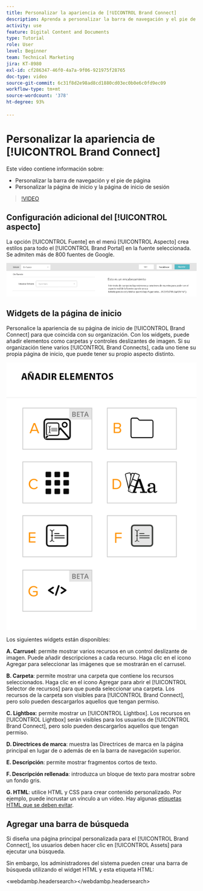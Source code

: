```yaml
---
title: Personalizar la apariencia de [!UICONTROL Brand Connect]
description: Aprenda a personalizar la barra de navegación y el pie de página, así como la página de inicio y la página de inicio de sesión en [!UICONTROL Brand Connect] para [!UICONTROL Workfront DAM].
activity: use
feature: Digital Content and Documents
type: Tutorial
role: User
level: Beginner
team: Technical Marketing
jira: KT-8980
exl-id: cf286347-46f0-4a7a-9f06-921975f28765
doc-type: video
source-git-commit: 6c31f8d2e98ad8cd1880cd03ec0b0e6c0fd9ec09
workflow-type: tm+mt
source-wordcount: '378'
ht-degree: 93%

---
```


# Personalizar la apariencia de [!UICONTROL Brand Connect]

Este vídeo contiene información sobre:

* Personalizar la barra de navegación y el pie de página
* Personalizar la página de inicio y la página de inicio de sesión

>[!VIDEO](https://video.tv.adobe.com/v/335242/?quality=12&learn=on)

## Configuración adicional del [!UICONTROL aspecto]

La opción [!UICONTROL Fuente] en el menú [!UICONTROL Aspecto] crea estilos para todo el [!UICONTROL Brand Portal] en la fuente seleccionada. Se admiten más de 800 fuentes de Google.

![La opción [!UICONTROL Fuente] en el estilo de menú [!UICONTROL Aspecto] para [!UICONTROL Brand Portal]](assets/02-brand-connect-appearance-font.png)

## Widgets de la página de inicio

Personalice la apariencia de su página de inicio de [!UICONTROL Brand Connect] para que coincida con su organización. Con los widgets, puede añadir elementos como carpetas y controles deslizantes de imagen. Si su organización tiene varios [!UICONTROL Brand Connects], cada uno tiene su propia página de inicio, que puede tener su propio aspecto distinto.

![Captura de pantalla de los widgets disponibles para su página de inicio de [!UICONTROL Brand Connect] ](assets/03-brand-connect-home-page-widgets.png)

Los siguientes widgets están disponibles:

**A. Carrusel**: permite mostrar varios recursos en un control deslizante de imagen. Puede añadir descripciones a cada recurso. Haga clic en el icono Agregar para seleccionar las imágenes que se mostrarán en el carrusel.

**B. Carpeta**: permite mostrar una carpeta que contiene los recursos seleccionados. Haga clic en el icono Agregar para abrir el [!UICONTROL Selector de recursos] para que pueda seleccionar una carpeta. Los recursos de la carpeta son visibles para [!UICONTROL Brand Connect], pero solo pueden descargarlos aquellos que tengan permiso.

**C. Lightbox**: permite mostrar un [!UICONTROL Lightbox]. Los recursos en [!UICONTROL Lightbox] serán visibles para los usuarios de [!UICONTROL Brand Connect], pero solo pueden descargarlos aquellos que tengan permiso.

**D. Directrices de marca**: muestra las Directrices de marca en la página principal en lugar de o además de en la barra de navegación superior.

**E. Descripción**: permite mostrar fragmentos cortos de texto.

**F. Descripción rellenada**: introduzca un bloque de texto para mostrar sobre un fondo gris.

**G. HTML**: utilice HTML y CSS para crear contenido personalizado. Por ejemplo, puede incrustar un vínculo a un vídeo. Hay algunas [etiquetas HTML que se deben evitar](https://www.damsuccess.com/hc/en-us/articles/206170043-Brand-Connect-Admin-Guide#html).

## Agregar una barra de búsqueda

Si diseña una página principal personalizada para el [!UICONTROL Brand Connect], los usuarios deben hacer clic en [!UICONTROL Assets] para ejecutar una búsqueda.

Sin embargo, los administradores del sistema pueden crear una barra de búsqueda utilizando el widget HTML y esta etiqueta HTML:

&lt;webdambp.headersearch>&lt;/webdambp.headersearch>
